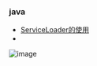 ### java
* [ServiceLoader的使用](https://github.com/dehong/articles/blob/master/java/ServiceLoader的使用.md)
* 


![image](http://wdh-blog.oss-cn-hongkong.aliyuncs.com/images/%E5%B1%8F%E5%B9%95%E5%BF%AB%E7%85%A7%202018-06-25%2017.10.53.png)